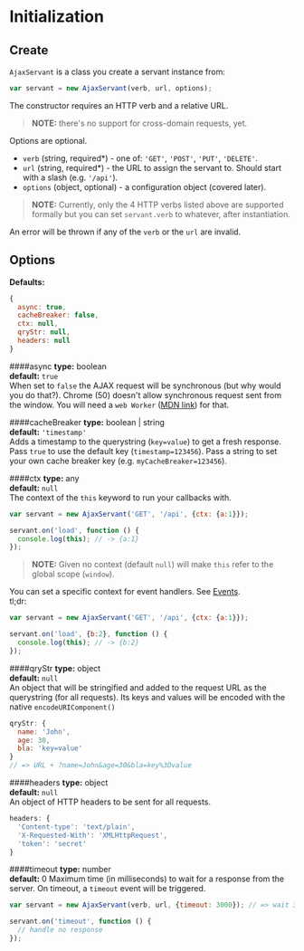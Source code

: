 Initialization
==============

Create
------
`AjaxServant` is a class you create a servant instance from:
```js
var servant = new AjaxServant(verb, url, options);
```

The constructor requires an HTTP verb and a relative URL. 

>**NOTE:** there's no support for cross-domain requests, yet.

Options are optional.
* `verb` (string, required*) - one of: `'GET'`, `'POST'`, `'PUT'`, `'DELETE'`.
* `url` (string, required*) - the URL to assign the servant to. Should start with a slash (e.g. `'/api'`).
* `options` (object, optional) - a configuration object (covered later).  

>**NOTE:** Currently, only the 4 HTTP verbs listed above are supported formally but you can set `servant.verb` to whatever, after instantiation.

An error will be thrown if any of the `verb` or the `url` are invalid.




Options
-------
**Defaults:**
```js
{
  async: true,
  cacheBreaker: false,
  ctx: null,
  qryStr: null,
  headers: null
}
```

####async
**type:** boolean  
**default:** `true`  
When set to `false` the AJAX request will be synchronous (but why would you do that?). Chrome (50) doesn't allow synchronous request sent from the window. You will need a `web Worker` ([MDN link](https://developer.mozilla.org/en-US/docs/Web/API/Web_Workers_API/Using_web_workers)) for that.


####cacheBreaker
**type:** boolean | string  
**default:** `'timestamp'`  
Adds a timestamp to the querystring (`key=value`) to get a fresh response. Pass `true` to use the default key (`timestamp=123456`). Pass a string to set your own cache breaker key (e.g. `myCacheBreaker=123456`).


####ctx
**type:** any  
**default:** `null`  
The context of the `this` keyword to run your callbacks with.
```js
var servant = new AjaxServant('GET', '/api', {ctx: {a:1}});

servant.on('load', function () {
  console.log(this); // -> {a:1}
});
```
>**NOTE:** Given no context (default `null`) will make `this` refer to the global scope (`window`).

You can set a specific context for event handlers. See [Events](./events.md#optionalcontext).  
tl;dr:
```js
var servant = new AjaxServant('GET', '/api', {ctx: {a:1}});

servant.on('load', {b:2}, function () {
  console.log(this); // -> {b:2}
});
```


####qryStr
**type:** object  
**default:** `null`  
An object that will be stringified and added to the request URL as the querystring (for all requests). Its keys and values will be encoded with the native `encodeURIComponent()`

```js
qryStr: {
  name: 'John',
  age: 30,
  bla: 'key=value'
}
// => URL + ?name=John&age=30&bla=key%3Dvalue
```


####headers
**type:** object  
**default:** `null`  
An object of HTTP headers to be sent for all requests.
```js
headers: {
  'Content-type': 'text/plain',
  'X-Requested-With': 'XMLHttpRequest',
  'token': 'secret'
}
```


####timeout
**type:** number  
**default:** 0
Maximum time (in milliseconds) to wait for a response from the server. On timeout, a `timeout` event will be triggered.
```js
var servant = new AjaxServant(verb, url, {timeout: 3000}); // => wait 3 seconds

servant.on('timeout', function () {
  // handle no response
});
```

